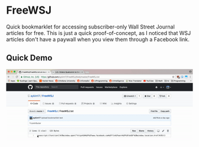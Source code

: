 # FreeWSJ
Quick bookmarklet for accessing subscriber-only Wall Street Journal articles for free.  This is just a quick proof-of-concept, as I noticed that WSJ articles don't have a paywall when you view them through a Facebook link.  

## Quick Demo
![alt text](https://github.com/aykim17/FreeWSJ/blob/master/Tutorial.gif "Quick demo")
